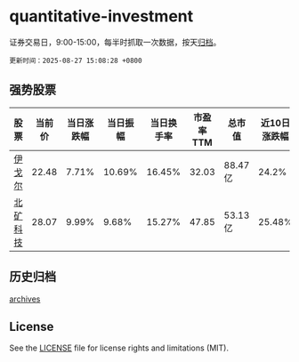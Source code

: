 # quantitative-investment

证券交易日，9:00-15:00，每半时抓取一次数据，按天[归档](archives)。

`更新时间：2025-08-27 15:08:28 +0800`

## 强势股票

|股票|当前价|当日涨跌幅|当日振幅|当日换手率|市盈率TTM|总市值|近10日涨跌幅|
|----|----|----|----|----|----|----|----|
|[伊戈尔](https://xueqiu.com/S/SZ002922)|22.48|7.71%|10.69%|16.45%|32.03|88.47亿|24.2%|
|[北矿科技](https://xueqiu.com/S/SH600980)|28.07|9.99%|9.68%|15.27%|47.85|53.13亿|25.48%|

## 历史归档

[archives](archives)

## License

See the [LICENSE](LICENSE) file for license rights and limitations (MIT).